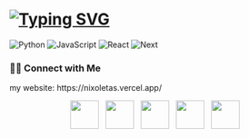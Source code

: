 # [![Typing SVG](https://readme-typing-svg.demolab.com?font=Fira+Code&pause=1000&color=ffffff&width=720&lines=Hi%2C+I'm+Nick+👽)](https://git.io/typing-svg)
![Python](https://img.shields.io/badge/python-233142?style=for-the-badge&logo=python&logoColor=%2361DAFB)
![JavaScript](https://img.shields.io/badge/javascript-233142.svg?style=for-the-badge&logo=javascript&logoColor=%2361DAFB)
![React](https://img.shields.io/badge/react-233142.svg?style=for-the-badge&logo=react&logoColor=%2361DAFB)
![Next](https://img.shields.io/badge/next.js-233142?style=for-the-badge&logo=nextdotjs&logoColor=white)

<h3> 🤝🏻 Connect with Me </h3>
my website: https://nixoletas.vercel.app/

<p align="center">
&nbsp; <a href="https://twitter.com/nixoletas" target="_blank" rel="noopener noreferrer"><img src="https://img.icons8.com/plasticine/100/000000/twitter.png" width="50" /></a>  
&nbsp; <a href="https://www.instagram.com/nixoletas/" target="_blank" rel="noopener noreferrer"><img src="https://img.icons8.com/plasticine/100/000000/instagram-new.png" width="50" /></a>  
&nbsp; <a href="https://www.linkedin.com/in/nixoletas/" target="_blank" rel="noopener noreferrer"><img src="https://img.icons8.com/plasticine/100/000000/linkedin.png" width="50" /></a>
&nbsp; <a href="https://www.youtube.com/nixoletas/" target="_blank" rel="noopener noreferrer"><img src="https://img.icons8.com/plasticine/100/000000/youtube.png" width="50" /></a>
&nbsp; <a href="https://www.soundcloud.com/nixoletas/" target="_blank" rel="noopener noreferrer"><img src="https://img.icons8.com/plasticine/100/000000/soundcloud.png" width="50" /></a>
</p>
